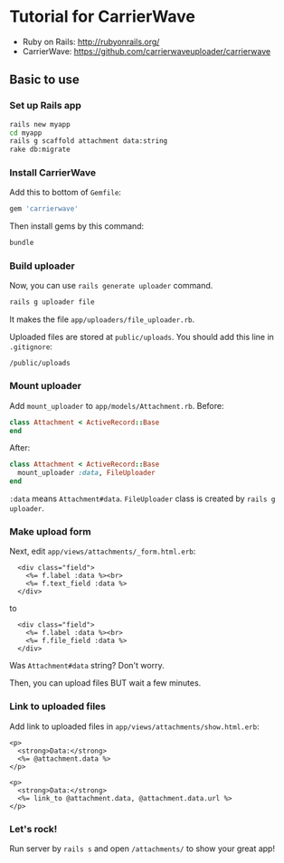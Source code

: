 # Tutorial for CarrierWave

* Ruby on Rails: http://rubyonrails.org/
* CarrierWave: https://github.com/carrierwaveuploader/carrierwave

## Basic to use

### Set up Rails app

```bash
rails new myapp
cd myapp
rails g scaffold attachment data:string
rake db:migrate
```

### Install CarrierWave

Add this to bottom of `Gemfile`:

```ruby
gem 'carrierwave'
```

Then install gems by this command:

```bash
bundle
```

### Build uploader

Now, you can use `rails generate uploader` command.

```bash
rails g uploader file
```

It makes the file `app/uploaders/file_uploader.rb`.

Uploaded files are stored at `public/uploads`. You should add this line in `.gitignore`:

```
/public/uploads
```

### Mount uploader

Add `mount_uploader` to `app/models/Attachment.rb`. Before:

```ruby
class Attachment < ActiveRecord::Base
end
```

After:

```ruby
class Attachment < ActiveRecord::Base
  mount_uploader :data, FileUploader
end
```

`:data` means `Attachment#data`. `FileUploader` class is created by `rails g uploader`.

### Make upload form

Next, edit `app/views/attachments/_form.html.erb`:

```erb
  <div class="field">
    <%= f.label :data %><br>
    <%= f.text_field :data %>
  </div>
```

to

```erb
  <div class="field">
    <%= f.label :data %><br>
    <%= f.file_field :data %>
  </div>
```

Was `Attachment#data` string? Don't worry.

Then, you can upload files BUT wait a few minutes.

### Link to uploaded files

Add link to uploaded files in `app/views/attachments/show.html.erb`:

```erb
<p>
  <strong>Data:</strong>
  <%= @attachment.data %>
</p>
```

```erb
<p>
  <strong>Data:</strong>
  <%= link_to @attachment.data, @attachment.data.url %>
</p>
```

### Let's rock!

Run server by `rails s` and open `/attachments/` to show your great app!

